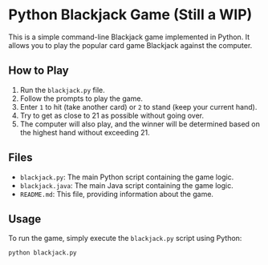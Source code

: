 # Python Blackjack Game (Still a WIP)

This is a simple command-line Blackjack game implemented in Python. It allows you to play the popular card game Blackjack against the computer.

## How to Play

1. Run the `blackjack.py` file.
2. Follow the prompts to play the game.
3. Enter `1` to hit (take another card) or `2` to stand (keep your current hand).
4. Try to get as close to 21 as possible without going over.
5. The computer will also play, and the winner will be determined based on the highest hand without exceeding 21.

## Files

- `blackjack.py`: The main Python script containing the game logic.
- `blackjack.java`: The main Java script containing the game logic.
- `README.md`: This file, providing information about the game.

## Usage

To run the game, simply execute the `blackjack.py` script using Python:

```bash
python blackjack.py
